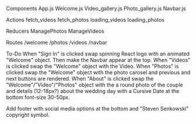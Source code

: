 Components
	App.js
	Welcome.js
	Video_gallery.js
	Photo_gallery.js
	Navbar.js

Actions
	fetch_videos
	fetch_photos
	loading_videos
	loading_photos

Reducers
	ManagePhotos
	ManageVideos

Routes
	/welcome
	/photos
	/videos
	/navbar

To-Do
When "Sign In" is clicked swap spinning React logo with an animated "Welcome" object.
Then make the Navbar appear at the top.
When "Videos" is clicked swap the "Welcome" object with the Video.
When "Photos" is clicked swap the "Welcome" object with the photo carosel and previous and next buttons are rendered.
When "About" is clicked swap the "Welcome"/"Video"/"Photos" object with the a round photo of the couple and details (12-18px?) about the wedding day with a Cursive Date at the bottom font-size 30-50px.

Add footer with social media options at the bottom and "Steven Senkowski" copyright symbol.
